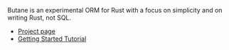 Butane is an experimental ORM for Rust with a focus on simplicity and on writing Rust, not SQL.
* [Project page](https://github.com/Electron100/butane)
* [Getting Started Tutorial](getting-started)
